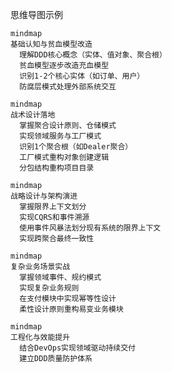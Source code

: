 思维导图示例

```mermaid
mindmap
基础认知与贫血模型改造
  理解DDD核心概念（实体、值对象、聚合根）
  贫血模型逐步改造充血模型
  识别1-2个核心实体（如订单、用户）
  防腐层模式处理外部系统交互
```

```mermaid
mindmap
战术设计落地
  掌握聚合设计原则、仓储模式
  实现领域服务与工厂模式
  识别1个聚合根（如Dealer聚合）
  工厂模式重构对象创建逻辑
  分包结构重构项目目录
```

```mermaid
mindmap
战略设计与架构演进
  掌握限界上下文划分
  实现CQRS和事件溯源
  使用事件风暴法划分现有系统的限界上下文
  实现跨聚合最终一致性
```

```mermaid
mindmap
复杂业务场景实战
  掌握领域事件、规约模式
  实现复杂业务规则
  在支付模块中实现幂等性设计
  柔性设计原则重构易变业务模块
```

```mermaid
mindmap
工程化与效能提升
  结合DevOps实现领域驱动持续交付
  建立DDD质量防护体系
```

